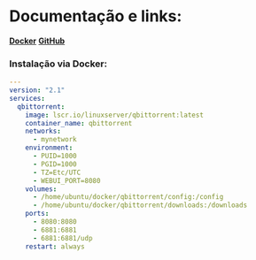 # Documentação e links:

**[Docker](https://hub.docker.com/r/linuxserver/qbittorrent)**
**[GitHub](https://github.com/qbittorrent/qBittorrent)**

### Instalação via Docker:

```yaml
---
version: "2.1"
services:
  qbittorrent:
    image: lscr.io/linuxserver/qbittorrent:latest
    container_name: qbittorrent
    networks:
      - mynetwork
    environment:
      - PUID=1000
      - PGID=1000
      - TZ=Etc/UTC
      - WEBUI_PORT=8080
    volumes:
      - /home/ubuntu/docker/qbittorrent/config:/config
      - /home/ubuntu/docker/qbittorrent/downloads:/downloads
    ports:
      - 8080:8080
      - 6881:6881
      - 6881:6881/udp
    restart: always
```

